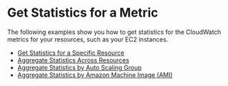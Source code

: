 # Get Statistics for a Metric<a name="getting-metric-statistics"></a>

The following examples show you how to get statistics for the CloudWatch metrics for your resources, such as your EC2 instances\.


+ [Get Statistics for a Specific Resource](US_SingleMetricPerInstance.md)
+ [Aggregate Statistics Across Resources](GetSingleMetricAllDimensions.md)
+ [Aggregate Statistics by Auto Scaling Group](GetMetricAutoScalingGroup.md)
+ [Aggregate Statistics by Amazon Machine Image \(AMI\)](US_SingleMetricPerAMI.md)